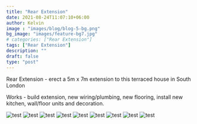 ```yaml
---
title: "Rear Extension"
date: 2021-08-24T11:07:10+06:00
author: Kelvin
image : "images/blog/blog-5-bg.png"
bg_image: "images/feature-bg7.jpg"
# categories: ["Rear Extension"]
tags: ["Rear Extension"]
description: ""
draft: false
type: "post"
---
```


Rear Extension  - erect a 5m x 7m extension to this terraced house in South London 

Works -  build extension, new wiring/plumbing, new flooring, install new kitchen, wall/floor units and decoration.




![test](/images/blog/blog-5%20(1).jpg)
![test](/images/blog/blog-5%20(2).jpg)
![test](/images/blog/blog-5%20(3).jpg)
![test](/images/blog/blog-5%20(4).jpg)
![test](/images/blog/blog-5%20(5).jpg)
![test](/images/blog/blog-5%20(6).jpg)
![test](/images/blog/blog-5%20(7).jpg)
![test](/images/blog/blog-5%20(8).jpg)
![test](/images/blog/blog-5%20(9).jpg)